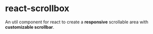 # react-scrollbox
An util component for react to create a **responsive** scrollable area with **customizable scrollbar**.
